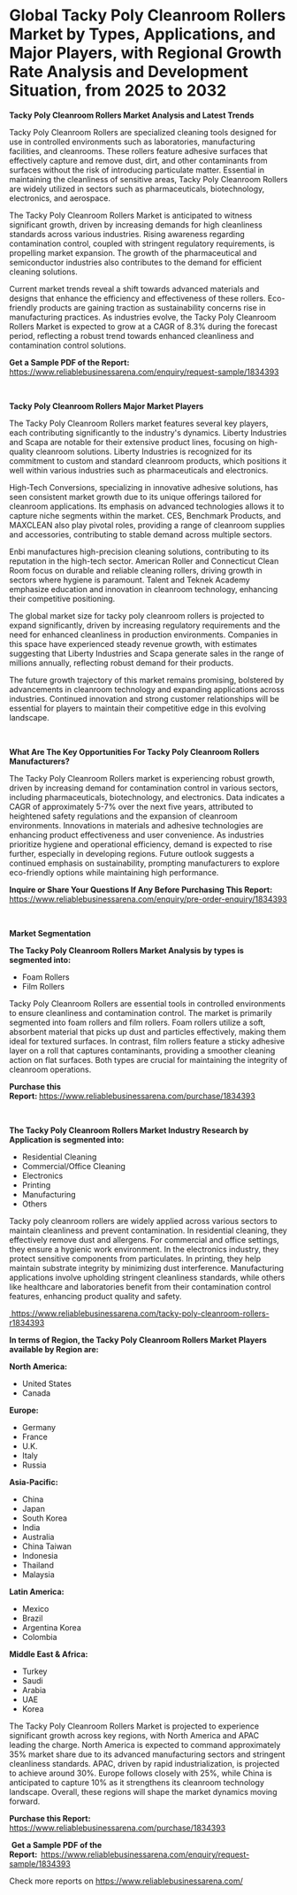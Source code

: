<p><h1>Global Tacky Poly Cleanroom Rollers Market by Types, Applications, and Major Players, with Regional Growth Rate Analysis and Development Situation, from 2025 to 2032</h1></p><p><strong>Tacky Poly Cleanroom Rollers Market Analysis and Latest Trends</strong></p>
<p><p>Tacky Poly Cleanroom Rollers are specialized cleaning tools designed for use in controlled environments such as laboratories, manufacturing facilities, and cleanrooms. These rollers feature adhesive surfaces that effectively capture and remove dust, dirt, and other contaminants from surfaces without the risk of introducing particulate matter. Essential in maintaining the cleanliness of sensitive areas, Tacky Poly Cleanroom Rollers are widely utilized in sectors such as pharmaceuticals, biotechnology, electronics, and aerospace.</p><p>The Tacky Poly Cleanroom Rollers Market is anticipated to witness significant growth, driven by increasing demands for high cleanliness standards across various industries. Rising awareness regarding contamination control, coupled with stringent regulatory requirements, is propelling market expansion. The growth of the pharmaceutical and semiconductor industries also contributes to the demand for efficient cleaning solutions.</p><p>Current market trends reveal a shift towards advanced materials and designs that enhance the efficiency and effectiveness of these rollers. Eco-friendly products are gaining traction as sustainability concerns rise in manufacturing practices. As industries evolve, the Tacky Poly Cleanroom Rollers Market is expected to grow at a CAGR of 8.3% during the forecast period, reflecting a robust trend towards enhanced cleanliness and contamination control solutions.</p></p>
<p><strong>Get a Sample PDF of the Report:&nbsp;</strong> <a href="https://www.reliablebusinessarena.com/enquiry/request-sample/1834393?utm_campaign=2942&utm_medium=2&utm_source=Github&utm_content=ia&utm_term=05042025&utm_id=tacky-poly-cleanroom-rollers">https://www.reliablebusinessarena.com/enquiry/request-sample/1834393</a></p>
<p>&nbsp;</p>
<p><strong>Tacky Poly Cleanroom Rollers Major Market Players</strong></p>
<p><p>The Tacky Poly Cleanroom Rollers market features several key players, each contributing significantly to the industry's dynamics. Liberty Industries and Scapa are notable for their extensive product lines, focusing on high-quality cleanroom solutions. Liberty Industries is recognized for its commitment to custom and standard cleanroom products, which positions it well within various industries such as pharmaceuticals and electronics.</p><p>High-Tech Conversions, specializing in innovative adhesive solutions, has seen consistent market growth due to its unique offerings tailored for cleanroom applications. Its emphasis on advanced technologies allows it to capture niche segments within the market. CES, Benchmark Products, and MAXCLEAN also play pivotal roles, providing a range of cleanroom supplies and accessories, contributing to stable demand across multiple sectors.</p><p>Enbi manufactures high-precision cleaning solutions, contributing to its reputation in the high-tech sector. American Roller and Connecticut Clean Room focus on durable and reliable cleaning rollers, driving growth in sectors where hygiene is paramount. Talent and Teknek Academy emphasize education and innovation in cleanroom technology, enhancing their competitive positioning.</p><p>The global market size for tacky poly cleanroom rollers is projected to expand significantly, driven by increasing regulatory requirements and the need for enhanced cleanliness in production environments. Companies in this space have experienced steady revenue growth, with estimates suggesting that Liberty Industries and Scapa generate sales in the range of millions annually, reflecting robust demand for their products.</p><p>The future growth trajectory of this market remains promising, bolstered by advancements in cleanroom technology and expanding applications across industries. Continued innovation and strong customer relationships will be essential for players to maintain their competitive edge in this evolving landscape.</p></p>
<p>&nbsp;</p>
<p><strong>What Are The Key Opportunities For Tacky Poly Cleanroom Rollers Manufacturers?</strong></p>
<p><p>The Tacky Poly Cleanroom Rollers market is experiencing robust growth, driven by increasing demand for contamination control in various sectors, including pharmaceuticals, biotechnology, and electronics. Data indicates a CAGR of approximately 5-7% over the next five years, attributed to heightened safety regulations and the expansion of cleanroom environments. Innovations in materials and adhesive technologies are enhancing product effectiveness and user convenience. As industries prioritize hygiene and operational efficiency, demand is expected to rise further, especially in developing regions. Future outlook suggests a continued emphasis on sustainability, prompting manufacturers to explore eco-friendly options while maintaining high performance.</p></p>
<p><strong>Inquire or Share Your Questions If Any Before Purchasing This Report:</strong> <a href="https://www.reliablebusinessarena.com/enquiry/pre-order-enquiry/1834393?utm_campaign=2942&utm_medium=2&utm_source=Github&utm_content=ia&utm_term=05042025&utm_id=tacky-poly-cleanroom-rollers">https://www.reliablebusinessarena.com/enquiry/pre-order-enquiry/1834393</a></p>
<p>&nbsp;</p>
<p><strong>Market Segmentation</strong></p>
<p><strong>The Tacky Poly Cleanroom Rollers Market Analysis by types is segmented into:</strong></p>
<p><ul><li>Foam Rollers</li><li>Film Rollers</li></ul></p>
<p><p>Tacky Poly Cleanroom Rollers are essential tools in controlled environments to ensure cleanliness and contamination control. The market is primarily segmented into foam rollers and film rollers. Foam rollers utilize a soft, absorbent material that picks up dust and particles effectively, making them ideal for textured surfaces. In contrast, film rollers feature a sticky adhesive layer on a roll that captures contaminants, providing a smoother cleaning action on flat surfaces. Both types are crucial for maintaining the integrity of cleanroom operations.</p></p>
<p><strong>Purchase this Report:&nbsp;</strong><a href="https://www.reliablebusinessarena.com/purchase/1834393?utm_campaign=2942&utm_medium=2&utm_source=Github&utm_content=ia&utm_term=05042025&utm_id=tacky-poly-cleanroom-rollers">https://www.reliablebusinessarena.com/purchase/1834393</a></p>
<p>&nbsp;</p>
<p><strong>The Tacky Poly Cleanroom Rollers Market Industry Research by Application is segmented into:</strong></p>
<p><ul><li>Residential Cleaning</li><li>Commercial/Office Cleaning</li><li>Electronics</li><li>Printing</li><li>Manufacturing</li><li>Others</li></ul></p>
<p><p>Tacky poly cleanroom rollers are widely applied across various sectors to maintain cleanliness and prevent contamination. In residential cleaning, they effectively remove dust and allergens. For commercial and office settings, they ensure a hygienic work environment. In the electronics industry, they protect sensitive components from particulates. In printing, they help maintain substrate integrity by minimizing dust interference. Manufacturing applications involve upholding stringent cleanliness standards, while others like healthcare and laboratories benefit from their contamination control features, enhancing product quality and safety.</p></p>
<p><a href="https://www.reliablebusinessarena.com/tacky-poly-cleanroom-rollers-r1834393?utm_campaign=2942&utm_medium=2&utm_source=Github&utm_content=ia&utm_term=05042025&utm_id=tacky-poly-cleanroom-rollers">&nbsp;https://www.reliablebusinessarena.com/tacky-poly-cleanroom-rollers-r1834393</a></p>
<p><strong>In terms of Region, the Tacky Poly Cleanroom Rollers Market Players available by Region are:</strong></p>
<p>
    <p> <strong> North America: </strong>
        <ul>
            <li>United States</li>
            <li>Canada</li>
        </ul>
        </p> 
    <p> <strong> Europe: </strong>
        <ul>
            <li>Germany</li>
            <li>France</li>
            <li>U.K.</li>
            <li>Italy</li>
            <li>Russia</li>
        </ul>
        </p> 
    <p> <strong> Asia-Pacific: </strong>
        <ul>
            <li>China</li>
            <li>Japan</li>
            <li>South Korea</li>
            <li>India</li>
            <li>Australia</li>
            <li>China Taiwan</li>
            <li>Indonesia</li>
            <li>Thailand</li>
            <li>Malaysia</li>
        </ul>
        </p> 
    <p> <strong> Latin America: </strong>
        <ul>
            <li>Mexico</li>
            <li>Brazil</li>
            <li>Argentina Korea</li>
            <li>Colombia</li>
        </ul>
        </p> 
    <p> <strong> Middle East & Africa: </strong>
        <ul>
            <li>Turkey</li>
            <li>Saudi</li>
            <li>Arabia</li>
            <li>UAE</li>
            <li>Korea</li>
        </ul>
    </p>
    </p>
<p><p>The Tacky Poly Cleanroom Rollers Market is projected to experience significant growth across key regions, with North America and APAC leading the charge. North America is expected to command approximately 35% market share due to its advanced manufacturing sectors and stringent cleanliness standards. APAC, driven by rapid industrialization, is projected to achieve around 30%. Europe follows closely with 25%, while China is anticipated to capture 10% as it strengthens its cleanroom technology landscape. Overall, these regions will shape the market dynamics moving forward.</p></p>
<p><strong>Purchase this Report: </strong><a href="https://www.reliablebusinessarena.com/purchase/1834393?utm_campaign=2942&utm_medium=2&utm_source=Github&utm_content=ia&utm_term=05042025&utm_id=tacky-poly-cleanroom-rollers">https://www.reliablebusinessarena.com/purchase/1834393</a></p>
<p>&nbsp;<strong>Get a Sample PDF of the Report:&nbsp;&nbsp;</strong><a href="https://www.reliablebusinessarena.com/enquiry/request-sample/1834393?utm_campaign=2942&utm_medium=2&utm_source=Github&utm_content=ia&utm_term=05042025&utm_id=tacky-poly-cleanroom-rollers">https://www.reliablebusinessarena.com/enquiry/request-sample/1834393</a></p>
<p><strong></strong></p>
<p>Check more reports on <a href="https://www.reliablebusinessarena.com/?utm_campaign=2942&utm_medium=2&utm_source=Github&utm_content=ia&utm_term=05042025&utm_id=tacky-poly-cleanroom-rollers">https://www.reliablebusinessarena.com/</a></p>